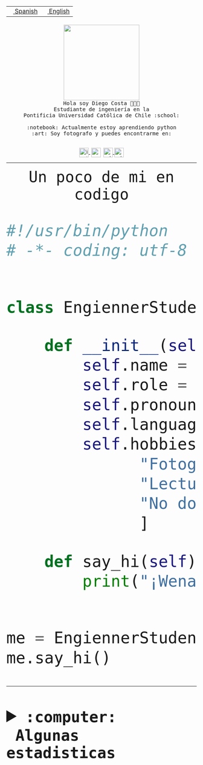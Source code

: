 <table border="0"  align="right">
 <tr><td><a href="README.md"><img src="https://upload.wikimedia.org/wikipedia/commons/thumb/8/89/Bandera_de_Espa%C3%B1a.svg/1200px-Bandera_de_Espa%C3%B1a.svg.png" height="10"> Spanish</a></td>
 <td><a href="README.en.md"><img src="https://upload.wikimedia.org/wikipedia/commons/a/a4/Flag_of_the_United_States.svg" height="10"> English</a></td></tr>
</table><br><br><br>


<p align="center">
  <img src="https://github.com/diegocostares/diegocostares/blob/main/Images/aaa2.gif?raw=true" height="200px" weight="200px">
  <br><samp>
    Hola soy Diego Costa 👨🏻‍💻<br>
    Estudiante de ingeniería en la <br>
    Pontificia Universidad Católica de Chile :school:<br>
  <br>
    :notebook: Actualmente estoy aprendiendo python <br>
    :art: Soy fotografo y puedes encontrarme en: <br>
  <br></samp>
  
</p>

<p align="center">
   <a href="https://instagram.com/diegocosta_no" target="blank">
    <img 
    align="center" src="https://cdn.jsdelivr.net/npm/simple-icons@3.0.1/icons/instagram.svg" alt="instagram" height="25px" width="25px" />
  </a>
  <a style="border: 3px solid; color: white;"href="https://t.me/diegocosta_no" target="blank">
  <img
  align="center" alt="Telegram" width="25px" src="https://icons-for-free.com/iconfiles/png/512/Telegram-1324888767380505522.png" />
</a>
<a href="https://api.whatsapp.com/send?phone=56971897835&text=Hola!" target="blank">
  <img
  align="center" alt="wtsp" width="25px" src="https://img.icons8.com/pastel-glyph/2x/whatsapp--v2.png" />
</a>
<a href="https://www.linkedin.com/in/diego-costa-786249213/" target="blank">
  <img
  align="center" alt="wtsp" width="25px" src="https://img.icons8.com/metro/452/linkedin.png" />
</a>

  </a>
</p>

---


<p align="center"><font size="25"><samp>Un poco de mi en codigo</samp></front></p>


```python
#!/usr/bin/python
# -*- coding: utf-8 -*-


class EngiennerStudent:

    def __init__(self):
        self.name = "Diego Costa"
        self.role = "Estudiante"
        self.pronouns = "he/him"
        self.language_spoken = ["es_CL", "en_US"]
        self.hobbies = [
              "Fotografia",
              "Lectura",
              "No dormir",
              ]

    def say_hi(self):
        print("¡Wena mundo!")


me = EngiennerStudent()
me.say_hi()
```
---
<details>
  <summary><b><samp>:computer: &nbsp;Algunas estadisticas</samp></b></summary>
  <br/></p>

<!--START_SECTION:waka-->
![Code Time](http://img.shields.io/badge/Code%20Time-976%20hrs%2056%20mins-blue)

**Soy nocturno 🦉** 

```text
🌞 Mañana                 18 commits          ░░░░░░░░░░░░░░░░░░░░░░░░░   00.62 % 
🌆 Día                    893 commits         ████████░░░░░░░░░░░░░░░░░   30.55 % 
🌃 Tarde                  1308 commits        ███████████░░░░░░░░░░░░░░   44.75 % 
🌙 Noche                  704 commits         ██████░░░░░░░░░░░░░░░░░░░   24.08 % 
```
📅 **Soy más productivo los Martes** 

```text
Lunes                    441 commits         ████░░░░░░░░░░░░░░░░░░░░░   15.09 % 
Martes                   570 commits         █████░░░░░░░░░░░░░░░░░░░░   19.50 % 
Miércoles                378 commits         ███░░░░░░░░░░░░░░░░░░░░░░   12.93 % 
Jueves                   436 commits         ████░░░░░░░░░░░░░░░░░░░░░   14.92 % 
Viernes                  429 commits         ████░░░░░░░░░░░░░░░░░░░░░   14.68 % 
Sábado                   227 commits         ██░░░░░░░░░░░░░░░░░░░░░░░   07.77 % 
Domingo                  442 commits         ████░░░░░░░░░░░░░░░░░░░░░   15.12 % 
```


📊 **Esta semana me dediqué a** 

```text
🐱‍💻 Proyectos: 
2023-1-S4-Grupo2-Scraper 20 hrs 56 mins      ██████████████░░░░░░░░░░░   56.06 % 
Index-capstone           4 hrs 9 mins        ███░░░░░░░░░░░░░░░░░░░░░░   11.15 % 
Tarea2                   3 hrs 40 mins       ██░░░░░░░░░░░░░░░░░░░░░░░   09.82 % 
server respaldlo         3 hrs 37 mins       ██░░░░░░░░░░░░░░░░░░░░░░░   09.72 % 
2023-1-S4-Grupo2-Backend 1 hr 47 mins        █░░░░░░░░░░░░░░░░░░░░░░░░   04.79 % 
```


 Last Updated on 27/05/2023 08:21:39 UTC
<!--END_SECTION:waka-->
  
  

<p align="center"> <img src="https://github-readme-stats.vercel.app/api?username=diegocostares&show_icons=true&theme=ayu-mirage" alt="abhisheknaiidu" /></p>
 
</details>
